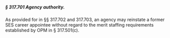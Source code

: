 ##### § 317.701 Agency authority. #####

As provided for in §§ 317.702 and 317.703, an agency may reinstate a former SES career appointee without regard to the merit staffing requirements established by OPM in § 317.501(c).
